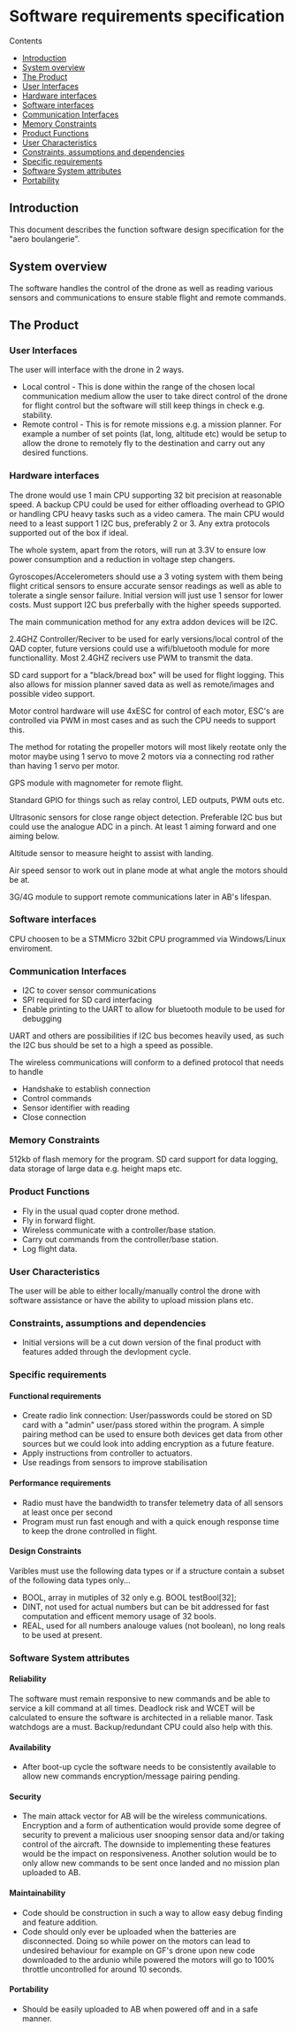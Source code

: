 # Software requirements specification

Contents
- [Introduction](https://github.com/FlyingBaguette/aero-boulangerie/blob/master/docs/requirement-specs/Software-requirements-specification.md#introduction)
- [System overview](https://github.com/FlyingBaguette/aero-boulangerie/blob/master/docs/requirement-specs/Software-requirements-specification.md#system-overview)
- [The Product](https://github.com/FlyingBaguette/aero-boulangerie/blob/master/docs/requirement-specs/Software-requirements-specification.md#the-product)
- [User Interfaces](https://github.com/FlyingBaguette/aero-boulangerie/blob/master/docs/requirement-specs/Software-requirements-specification.md#user-interfaces)
- [Hardware interfaces](https://github.com/FlyingBaguette/aero-boulangerie/blob/master/docs/requirement-specs/Software-requirements-specification.md#hardware-interfaces)
- [Software interfaces](https://github.com/FlyingBaguette/aero-boulangerie/blob/master/docs/requirement-specs/Software-requirements-specification.md#software-interfaces)
- [Communication Interfaces](https://github.com/FlyingBaguette/aero-boulangerie/blob/master/docs/requirement-specs/Software-requirements-specification.md#communication-interfaces)
- [Memory Constraints](https://github.com/FlyingBaguette/aero-boulangerie/blob/master/docs/requirement-specs/Software-requirements-specification.md#memory-constraints)
- [Product Functions](https://github.com/FlyingBaguette/aero-boulangerie/blob/master/docs/requirement-specs/Software-requirements-specification.md#product-functions)
- [User Characteristics](https://github.com/FlyingBaguette/aero-boulangerie/blob/master/docs/requirement-specs/Software-requirements-specification.md#user-characteristics)
- [Constraints, assumptions and dependencies](https://github.com/FlyingBaguette/aero-boulangerie/blob/master/docs/requirement-specs/Software-requirements-specification.md#constraints,-assumptions-and-dependencies)
- [Specific requirements](https://github.com/FlyingBaguette/aero-boulangerie/blob/master/docs/requirement-specs/Software-requirements-specification.md#specific-requirements)
- [Software System attributes](https://github.com/FlyingBaguette/aero-boulangerie/blob/master/docs/requirement-specs/Software-requirements-specification.md#software-system-attributes)
- [Portability](https://github.com/FlyingBaguette/aero-boulangerie/blob/master/docs/requirement-specs/Software-requirements-specification.md#portability)

## Introduction
This document describes the function software design specification for the "aero boulangerie".

## System overview
The software handles the control of the drone as well as reading various sensors and communications to ensure stable flight and remote commands.

## The Product
### User Interfaces
The user will interface with the drone in 2 ways.
* Local control - This is done within the range of the chosen local communication medium allow the user to take direct control of the drone for flight control but the software will still keep things in check e.g. stability.
* Remote control - This is for remote missions e.g. a mission planner. For example a number of set points (lat, long, altitude etc) would be setup to allow the drone to remotely fly to the destination and carry out any desired functions.

### Hardware interfaces
The drone would use 1 main CPU supporting 32 bit precision at reasonable speed. A backup CPU could be used for either offloading overhead to GPIO or handling CPU heavy tasks such as a video camera. The main CPU would need to a least support 1 I2C bus, preferably 2 or 3. Any extra protocols supported out of the box if ideal.

The whole system, apart from the rotors, will run at 3.3V to ensure low power consumption and a reduction in voltage step changers.

Gyroscopes/Accelerometers should use a 3 voting system with them being flight critical sensors to ensure accurate sensor readings as well as able to tolerate a single sensor failure. Initial version will just use 1 sensor for lower costs. Must support I2C bus preferbally with the higher speeds supported.

The main communication method for any extra addon devices will be I2C.

2.4GHZ Controller/Reciver to be used for early versions/local control of the QAD copter, future versions could use a wifi/bluetooth module for more functionallity. Most 2.4GHZ recivers use PWM to transmit the data.

SD card support for a "black/bread box" will be used for flight logging. This also allows for mission planner saved data as well as remote/images and possible video support.

Motor control hardware will use 4xESC for control of each motor, ESC's are controlled via PWM in most cases and as such the CPU needs to support this. 

The method for rotating the propeller motors will most likely reotate only the motor maybe using 1 servo to move 2 motors via a connecting rod rather than having 1 servo per motor.

GPS module with magnometer for remote flight.

Standard GPIO for things such as relay control, LED outputs, PWM outs etc.

Ultrasonic sensors for close range object detection. Preferable I2C bus but could use the analogue ADC in a pinch. At least 1 aiming forward and one aiming below.

Altitude sensor to measure height to assist with landing.

Air speed sensor to work out in plane mode at what angle the motors should be at.

3G/4G module to support remote communications later in AB's lifespan.

### Software interfaces
CPU choosen to be a STMMicro 32bit CPU programmed via Windows/Linux enviroment.

### Communication Interfaces
- I2C to cover sensor communications
- SPI required for SD card interfacing
- Enable printing to the UART to allow for bluetooth module to be used for debugging

UART and others are possibilities if I2C bus becomes heavily used, as such the I2C bus should be set to a high a speed as possible.

The wireless communications will conform to a defined protocol that needs to handle
- Handshake to establish connection
- Control commands
- Sensor identifier with reading
- Close connection

### Memory Constraints
512kb of flash memory for the program.
SD card support for data logging, data storage of large data e.g. height maps etc.

### Product Functions
* Fly in the usual quad copter drone method.
* Fly in forward flight.
* Wireless communicate with a controller/base station.
* Carry out commands from the controller/base station.
* Log flight data.

### User Characteristics
The user will be able to either locally/manually control the drone with software assistance or have the ability to upload mission plans etc.

### Constraints, assumptions and dependencies
* Initial versions will be a cut down version of the final product with features added through the devlopment cycle.

### Specific requirements
#### Functional requirements
* Create radio link connection: User/passwords could be stored on SD card with a "admin" user/pass stored within the program. A simple pairing method can be used to ensure both devices get data from other sources but we could look into adding encryption as a future feature.
* Apply instructions from controller to actuators.
* Use readings from sensors to improve stabilisation

#### Performance requirements
* Radio must have the bandwidth to transfer telemetry data of all sensors at least once per second 
* Program must run fast enough and with a quick enough response time to keep the drone controlled in flight.

#### Design Constraints
Varibles must use the following data types or if a structure contain a subset of the following data types only...
* BOOL, array in mutiples of 32 only e.g. BOOL testBool[32];
* DINT, not used for actual numbers but can be bit addressed for fast computation and efficent memory usage of 32 bools.
* REAL, used for all numbers analouge values (not boolean), no long reals to be used at present.

### Software System attributes
#### Reliability
The software must remain responsive to new commands and be able to service a kill command at all times. Deadlock risk and WCET will be calculated to ensure the software is architected in a reliable manor. Task watchdogs are a must. Backup/redundant CPU could also help with this.

#### Availability
* After boot-up cycle the software needs to be consistently available to allow new commands encryption/message pairing pending.

#### Security
* The main attack vector for AB will be the wireless communications. Encryption and a form of authentication would provide some degree of security to prevent a malicious user snooping sensor data and/or taking control of the aircraft. The downside to implementing these features would be the impact on responsiveness. Another solution would be to only allow new commands to be sent once landed and no mission plan uploaded to AB.

#### Maintainability
* Code should be construction in such a way to allow easy debug finding and feature addition.
* Code should only ever be uploaded when the batteries are disconnected. Doing so while power on the motors can lead to undesired behaviour for example on GF's drone upon new code downloaded to the ardunio while powered the motors will go to 100% throttle uncontrolled for around 10 seconds.

#### Portability
* Should be easily uploaded to AB when powered off and in a safe manner.
